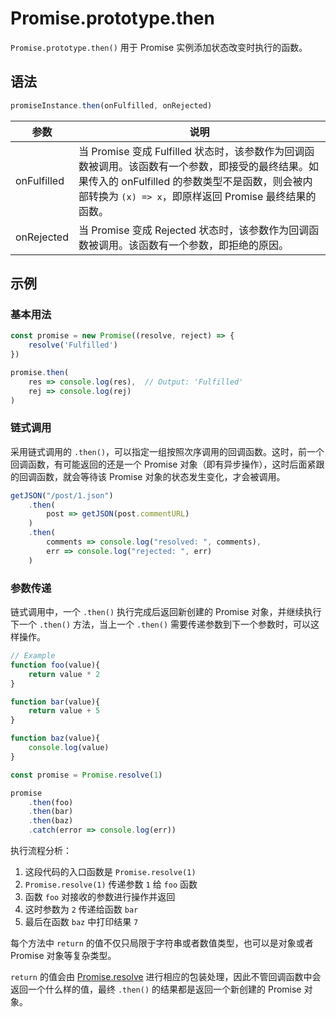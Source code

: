 # Promise.prototype.then

`Promise.prototype.then()` 用于 Promise 实例添加状态改变时执行的函数。

## 语法

```js
promiseInstance.then(onFulfilled, onRejected)
```

| 参数        | 说明                                                         |
| ----------- | ------------------------------------------------------------ |
| onFulfilled | 当 Promise 变成 Fulfilled 状态时，该参数作为回调函数被调用。该函数有一个参数，即接受的最终结果。如果传入的 onFulfilled 的参数类型不是函数，则会被内部转换为 `(x) => x`，即原样返回 Promise 最终结果的函数。 |
| onRejected  | 当 Promise 变成 Rejected 状态时，该参数作为回调函数被调用。该函数有一个参数，即拒绝的原因。 |

## 示例

### 基本用法

```js
const promise = new Promise((resolve, reject) => {
    resolve('Fulfilled')
})

promise.then(
    res => console.log(res),  // Output: 'Fulfilled'
    rej => console.log(rej)
)
```

### 链式调用

采用链式调用的 `.then()`，可以指定一组按照次序调用的回调函数。这时，前一个回调函数，有可能返回的还是一个 Promise 对象（即有异步操作），这时后面紧跟的回调函数，就会等待该 Promise 对象的状态发生变化，才会被调用。

```js
getJSON("/post/1.json")
    .then(
    	post => getJSON(post.commentURL)
	)
    .then(
    	comments => console.log("resolved: ", comments),
    	err => console.log("rejected: ", err)
	)
```

### 参数传递

链式调用中，一个 `.then()` 执行完成后返回新创建的 Promise 对象，并继续执行下一个 `.then()` 方法，当上一个 `.then()` 需要传递参数到下一个参数时，可以这样操作。

```js
// Example
function foo(value){
    return value * 2
}

function bar(value){
    return value + 5
}

function baz(value){
    console.log(value)
}

const promise = Promise.resolve(1)

promise
    .then(foo)
	.then(bar)
	.then(baz)
	.catch(error => console.log(err))
```

执行流程分析：

1. 这段代码的入口函数是 `Promise.resolve(1)`
2. `Promise.resolve(1)` 传递参数 `1` 给 `foo` 函数
3. 函数 `foo` 对接收的参数进行操作并返回
4. 这时参数为 `2` 传递给函数 `bar`
5. 最后在函数 `baz` 中打印结果 `7`

每个方法中 `return` 的值不仅只局限于字符串或者数值类型，也可以是对象或者 Promise 对象等复杂类型。

`return` 的值会由 [Promise.resolve](../properties-of-the-promise-constructor/resolve.md) 进行相应的包装处理，因此不管回调函数中会返回一个什么样的值，最终 `.then()` 的结果都是返回一个新创建的 Promise 对象。